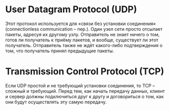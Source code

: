 # User Datagram Protocol (UDP)
Этот протокол используется для «связи без установки соединения» (connectionless communication – пер.). Один узел сети просто отсылает пакеты, адресуя их другому узлу. Отправитель не знает ничего о том, готов ли получатель к приёму пакетов, и вообще, существует ли этот получатель. Отправитель также не ждёт какого-либо подтверждения о том, что получатель принял предыдущие пакеты.

# Transmission Control Protocol (TCP)
Если UDP простой и не требующий установки соединения, то TCP – сложный и требующий. Перед тем, как начать передачу данных, клиент и сервер должны подключиться друг к другу и договориться о том, как они будут осуществлять эту самую передачу.